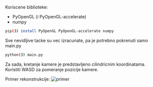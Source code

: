 Koriscene biblioteke:
* PyOpenGL (i PyOpenGL-accelerate)
* numpy

```bash
pip(3) install PyOpenGL PyOpenGL-accelerate numpy
```

Sve nevidljive tacke su vec izracunate, pa je potrebno pokrenuti samo main.py
```bash
python(3) main.py
```

Za sada, kretanje kamere je predstavljeno cilindricnim koordinatama.
Koristiti WASD za pomeranje pozicije kamere.

Primer rekonstrukcije:
![primer](https://github.com/petar-kosanin/ppgr_homeworks/blob/master/3d_rekonstrukcija/images/3d_rekonstrukcija_prrimer2.png)
